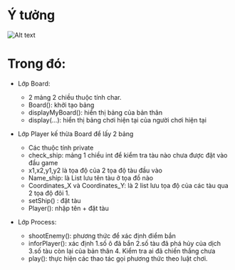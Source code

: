 # Ý tưởng

![Alt text](image-1.png)

# Trong đó: 
+ Lớp Board: 
    - 2 mảng 2 chiều thuộc tính char.
    - Board(): khởi tạo bảng
    - displayMyBoard(): hiển thị bảng của bản thân
    - display(...): hiển thị bảng chơi hiện tại của người chơi hiện tại

+ Lớp Player kế thừa Board để lấy 2 bảng
    - Các thuộc tính private
    - check_ship: mảng 1 chiều int để kiểm tra tàu nào chưa được đặt vào đầu game
    - x1,x2,y1,y2 là tọa độ của 2 tọa độ tàu đầu vào
    - Name_ship: là List lưu tên tàu ở tọa đồ nào
    - Coordinates_X và Coordinates_Y: là 2 list lưu tọa độ của các tàu qua 2 tọa độ đôi 1.
    - setShip() : đặt tàu
    - Player(): nhập tên + đặt tàu
+ Lớp Process:
    - shootEnemy(): phương thức để xác định điểm bắn
    - inforPlayer(): xác định
        1.số ô đã bắn
        2.số tàu đã phá hủy của dịch 
        3.số tàu còn lại của bản thân
        4. Kiểm tra ai đã chiến thắng chưa
    - play(): thực hiện các thao tác gọi phương thức theo luật chơi.